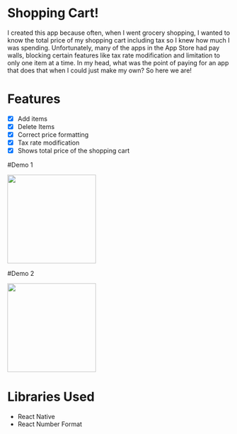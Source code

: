 # Shopping Cart!
I created this app because often, when I went grocery shopping, I wanted to know the total price of my shopping cart including tax so I knew how much I was spending. Unfortunately, many of the apps in the App Store had pay walls, blocking certain features like tax rate modification and limitation to only one item at a time. In my head, what was the point of paying for an app that does that when I could just make my own? So here we are!


# Features

- [x] Add items
- [x] Delete Items
- [x] Correct price formatting
- [x]  Tax rate modification
- [x] Shows total price of the shopping cart

#Demo 1

<img src="https://imgur.com/aQ6uxB9" width=200><br>

#Demo 2

<img src="https://imgur.com/9lpEaR0" width=200><br>

# Libraries Used
- React Native
- React Number Format
